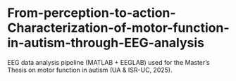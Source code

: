 # From-perception-to-action-Characterization-of-motor-function-in-autism-through-EEG-analysis
EEG data analysis pipeline (MATLAB + EEGLAB) used for the Master’s Thesis on motor function in autism (UA &amp; ISR-UC, 2025).
